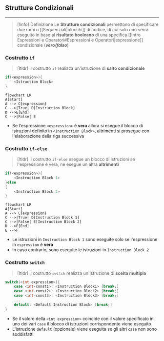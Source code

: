 ## Strutture Condizionali
---
>[!info] Definizione
>Le **Strutture condizionali** permettono di specificare due rami o [[Sequenziali|blocchi]] di codice, di cui solo uno verrà eseguito in base al **risultato booleano** di una specifica [[Intro Espressioni e Operatori#Espressioni e Operatori|espressione]] condizionale (***vero/falso***)

### Costrutto `if`
>[!tldr]
>Il costrutto `if` realizza un'istruzione di **salto condizionale**

```c
if(<expression>){
	<Istruction Block>
}
```

```mermaid
flowchart LR
A[Start]
A --> C{expression}
C -->|True| D[Instruction Block]
D -->E[End]
C -->|False| E
```
- Se l'espressione `<espression>` è **vera** allora si esegue il blocco di istruzioni definito in `<Instruction Block>`, altrimenti si prosegue con l'elaborazione della riga successiva

### Costrutto `if-else`
>[!tldr]
>Il costrutto `if-else` esegue un blocco di istruzioni se l'espressione è vera, ne esegue un altra **altrimenti**

```c
if(<expression>){
	<Instruction Block 1>
}else
{
	<Instruction Block 2>
}
```

```mermaid
flowchart LR
A[Start]
A --> C{expression}
C -->|True| D[Instruction Block 1]
C -->|False| E[Instruction Block 2]
D -->F[End]
E -->F
```
- Le istruzioni in `Instruction Block 1` sono eseguite solo se l'espressione in `espression` è **vera**
- In caso contrario, sono eseguite le istruzioni in `Instruction Block 2`

### Costrutto `switch`
>[!tldr]
>Il costrutto `switch` realizza un'istruzione di **scelta multipla**

```c
switch(<int expression>){
	case <int-const1>: <Instruction Block1> [break;]
	case <int-const2>: <Instruction Block2> [break;]
	case <int-const3>: <Instruction Block3> [break;]
	...
	default: <Default Instruction Block> [break;]
}
```

- Se il valore della `<int expression>` coincide con il valore specificato in uno dei vari `case` il blocco di istruzioni corrispondente viene eseguito
- L'istruzione `default` (opzionale) viene eseguita se gli altri `case` non sono soddisfatti